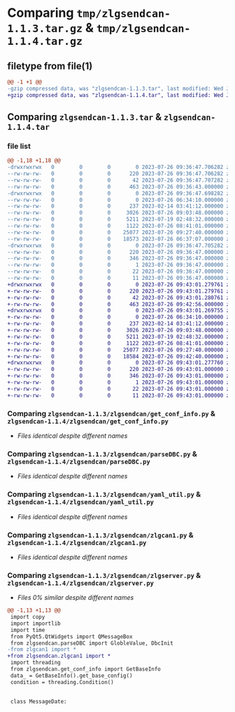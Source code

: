 # Comparing `tmp/zlgsendcan-1.1.3.tar.gz` & `tmp/zlgsendcan-1.1.4.tar.gz`

## filetype from file(1)

```diff
@@ -1 +1 @@
-gzip compressed data, was "zlgsendcan-1.1.3.tar", last modified: Wed Jul 26 09:36:47 2023, max compression
+gzip compressed data, was "zlgsendcan-1.1.4.tar", last modified: Wed Jul 26 09:43:01 2023, max compression
```

## Comparing `zlgsendcan-1.1.3.tar` & `zlgsendcan-1.1.4.tar`

### file list

```diff
@@ -1,18 +1,18 @@
-drwxrwxrwx   0        0        0        0 2023-07-26 09:36:47.706282 zlgsendcan-1.1.3/
--rw-rw-rw-   0        0        0      220 2023-07-26 09:36:47.706282 zlgsendcan-1.1.3/PKG-INFO
--rw-rw-rw-   0        0        0       42 2023-07-26 09:36:47.707282 zlgsendcan-1.1.3/setup.cfg
--rw-rw-rw-   0        0        0      463 2023-07-26 09:36:43.000000 zlgsendcan-1.1.3/setup.py
-drwxrwxrwx   0        0        0        0 2023-07-26 09:36:47.698282 zlgsendcan-1.1.3/zlgsendcan/
--rw-rw-rw-   0        0        0        0 2023-07-26 06:34:10.000000 zlgsendcan-1.1.3/zlgsendcan/__init__.py
--rw-rw-rw-   0        0        0      237 2023-02-14 03:41:12.000000 zlgsendcan-1.1.3/zlgsendcan/frozen_dir.py
--rw-rw-rw-   0        0        0     3026 2023-07-26 09:03:48.000000 zlgsendcan-1.1.3/zlgsendcan/get_conf_info.py
--rw-rw-rw-   0        0        0     5211 2023-07-19 02:48:32.000000 zlgsendcan-1.1.3/zlgsendcan/parseDBC.py
--rw-rw-rw-   0        0        0     1122 2023-07-26 08:41:01.000000 zlgsendcan-1.1.3/zlgsendcan/yaml_util.py
--rw-rw-rw-   0        0        0    25077 2023-07-26 09:27:40.000000 zlgsendcan-1.1.3/zlgsendcan/zlgcan1.py
--rw-rw-rw-   0        0        0    18573 2023-07-26 06:37:07.000000 zlgsendcan-1.1.3/zlgsendcan/zlgserver.py
-drwxrwxrwx   0        0        0        0 2023-07-26 09:36:47.705282 zlgsendcan-1.1.3/zlgsendcan.egg-info/
--rw-rw-rw-   0        0        0      220 2023-07-26 09:36:47.000000 zlgsendcan-1.1.3/zlgsendcan.egg-info/PKG-INFO
--rw-rw-rw-   0        0        0      346 2023-07-26 09:36:47.000000 zlgsendcan-1.1.3/zlgsendcan.egg-info/SOURCES.txt
--rw-rw-rw-   0        0        0        1 2023-07-26 09:36:47.000000 zlgsendcan-1.1.3/zlgsendcan.egg-info/dependency_links.txt
--rw-rw-rw-   0        0        0       22 2023-07-26 09:36:47.000000 zlgsendcan-1.1.3/zlgsendcan.egg-info/requires.txt
--rw-rw-rw-   0        0        0       11 2023-07-26 09:36:47.000000 zlgsendcan-1.1.3/zlgsendcan.egg-info/top_level.txt
+drwxrwxrwx   0        0        0        0 2023-07-26 09:43:01.279761 zlgsendcan-1.1.4/
+-rw-rw-rw-   0        0        0      220 2023-07-26 09:43:01.279761 zlgsendcan-1.1.4/PKG-INFO
+-rw-rw-rw-   0        0        0       42 2023-07-26 09:43:01.280761 zlgsendcan-1.1.4/setup.cfg
+-rw-rw-rw-   0        0        0      463 2023-07-26 09:42:56.000000 zlgsendcan-1.1.4/setup.py
+drwxrwxrwx   0        0        0        0 2023-07-26 09:43:01.269755 zlgsendcan-1.1.4/zlgsendcan/
+-rw-rw-rw-   0        0        0        0 2023-07-26 06:34:10.000000 zlgsendcan-1.1.4/zlgsendcan/__init__.py
+-rw-rw-rw-   0        0        0      237 2023-02-14 03:41:12.000000 zlgsendcan-1.1.4/zlgsendcan/frozen_dir.py
+-rw-rw-rw-   0        0        0     3026 2023-07-26 09:03:48.000000 zlgsendcan-1.1.4/zlgsendcan/get_conf_info.py
+-rw-rw-rw-   0        0        0     5211 2023-07-19 02:48:32.000000 zlgsendcan-1.1.4/zlgsendcan/parseDBC.py
+-rw-rw-rw-   0        0        0     1122 2023-07-26 08:41:01.000000 zlgsendcan-1.1.4/zlgsendcan/yaml_util.py
+-rw-rw-rw-   0        0        0    25077 2023-07-26 09:27:40.000000 zlgsendcan-1.1.4/zlgsendcan/zlgcan1.py
+-rw-rw-rw-   0        0        0    18584 2023-07-26 09:42:40.000000 zlgsendcan-1.1.4/zlgsendcan/zlgserver.py
+drwxrwxrwx   0        0        0        0 2023-07-26 09:43:01.277760 zlgsendcan-1.1.4/zlgsendcan.egg-info/
+-rw-rw-rw-   0        0        0      220 2023-07-26 09:43:01.000000 zlgsendcan-1.1.4/zlgsendcan.egg-info/PKG-INFO
+-rw-rw-rw-   0        0        0      346 2023-07-26 09:43:01.000000 zlgsendcan-1.1.4/zlgsendcan.egg-info/SOURCES.txt
+-rw-rw-rw-   0        0        0        1 2023-07-26 09:43:01.000000 zlgsendcan-1.1.4/zlgsendcan.egg-info/dependency_links.txt
+-rw-rw-rw-   0        0        0       22 2023-07-26 09:43:01.000000 zlgsendcan-1.1.4/zlgsendcan.egg-info/requires.txt
+-rw-rw-rw-   0        0        0       11 2023-07-26 09:43:01.000000 zlgsendcan-1.1.4/zlgsendcan.egg-info/top_level.txt
```

### Comparing `zlgsendcan-1.1.3/zlgsendcan/get_conf_info.py` & `zlgsendcan-1.1.4/zlgsendcan/get_conf_info.py`

 * *Files identical despite different names*

### Comparing `zlgsendcan-1.1.3/zlgsendcan/parseDBC.py` & `zlgsendcan-1.1.4/zlgsendcan/parseDBC.py`

 * *Files identical despite different names*

### Comparing `zlgsendcan-1.1.3/zlgsendcan/yaml_util.py` & `zlgsendcan-1.1.4/zlgsendcan/yaml_util.py`

 * *Files identical despite different names*

### Comparing `zlgsendcan-1.1.3/zlgsendcan/zlgcan1.py` & `zlgsendcan-1.1.4/zlgsendcan/zlgcan1.py`

 * *Files identical despite different names*

### Comparing `zlgsendcan-1.1.3/zlgsendcan/zlgserver.py` & `zlgsendcan-1.1.4/zlgsendcan/zlgserver.py`

 * *Files 0% similar despite different names*

```diff
@@ -1,13 +1,13 @@
 import copy
 import importlib
 import time
 from PyQt5.QtWidgets import QMessageBox
 from zlgsendcan.parseDBC import GlobleValue, DbcInit
-from zlgcan1 import *
+from zlgsendcan.zlgcan1 import *
 import threading
 from zlgsendcan.get_conf_info import GetBaseInfo
 data_ = GetBaseInfo().get_base_config()
 condition = threading.Condition()
 
 
 class MessageDate:
```

